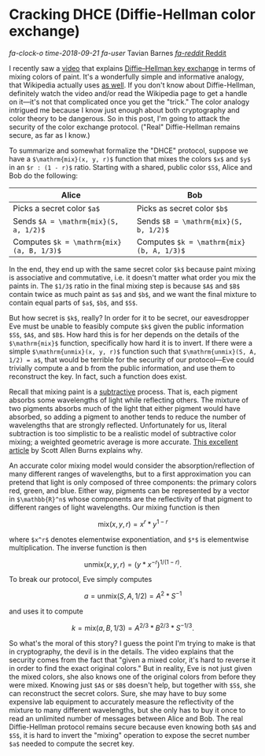 # Cracking DHCE (Diffie-Hellman color exchange)

<div class="infobar">

*fa-clock-o* *time-2018-09-21*
*fa-user* Tavian Barnes
[*fa-reddit* Reddit](https://www.reddit.com/r/programming/comments/7r1vc2/cracking_dhce_diffiehellman_color_exchange/)

</div>


I recently saw a [video] that explains [Diffie–Hellman key exchange] in terms of mixing colors of paint.
It's a wonderfully simple and informative analogy, that Wikipedia actually uses [as well].
If you don't know about Diffie-Hellman, definitely watch the video and/or read the Wikipedia page to get a handle on it—it's not that complicated once you get the "trick." The color analogy intrigued me because I know just enough about both cryptography and color theory to be dangerous.
So in this post, I'm going to attack the security of the color exchange protocol.
("Real" Diffie-Hellman remains secure, as far as I know.)

[video]: https://youtu.be/YEBfamv-_do
[Diffie–Hellman key exchange]: https://en.wikipedia.org/wiki/Diffie%E2%80%93Hellman_key_exchange
[as well]: https://en.wikipedia.org/wiki/Diffie%E2%80%93Hellman_key_exchange#/media/File:Diffie-Hellman_Key_Exchange-modified.png

To summarize and somewhat formalize the "DHCE" protocol, suppose we have a `$\mathrm{mix}(x, y, r)$` function that mixes the colors `$x$` and `$y$` in an `$r : (1 - r)$` ratio. Starting with a shared, public color `$S$`, Alice and Bob do the following:

| Alice                                    | Bob                                      |
| ---------------------------------------- | ---------------------------------------- |
| Picks a secret color `$a$`               | Picks as secret color `$b$`              |
| Sends `$A = \mathrm{mix}(S, a, 1/2)$`    | Sends `$B = \mathrm{mix}(S, b, 1/2)$`    |
| Computes `$k = \mathrm{mix}(a, B, 1/3)$` | Computes `$k = \mathrm{mix}(b, A, 1/3)$` |

In the end, they end up with the same secret color `$k$` because paint mixing is associative and commutative, i.e. it doesn't matter what order you mix the paints in.
The `$1/3$` ratio in the final mixing step is because `$A$` and `$B$` contain twice as much paint as `$a$` and `$b$`, and we want the final mixture to contain equal parts of `$a$`, `$b$`, and `$S$`.

But how secret is `$k$`, really?
In order for it to be secret, our eavesdropper Eve must be unable to feasibly compute `$k$` given the public information `$S$`, `$A$`, and `$B$`.
How hard this is for her depends on the details of the `$\mathrm{mix}$` function, specifically how hard it is to invert.
If there were a simple `$\mathrm{unmix}(x, y, r)$` function such that `$\mathrm{unmix}(S, A, 1/2) = a$`, that would be terrible for the security of our protocol—Eve could trivially compute a and b from the public information, and use them to reconstruct the key.
In fact, such a function does exist.

Recall that mixing paint is a [subtractive] process.
That is, each pigment absorbs some wavelengths of light while reflecting others.
The mixture of two pigments absorbs much of the light that either pigment would have absorbed, so adding a pigment to another tends to reduce the number of wavelengths that are strongly reflected.
Unfortunately for us, literal subtraction is too simplistic to be a realistic model of subtractive color mixing; a weighted geometric average is more accurate.
[This excellent article] by Scott Allen Burns explains why.

[subtractive]: https://en.wikipedia.org/wiki/Subtractive_color
[This excellent article]: http://scottburns.us/subtractive-color-mixture/

An accurate color mixing model would consider the absorption/reflection of many different ranges of wavelengths, but to a first approximation you can pretend that light is only composed of three components: the primary colors red, green, and blue.
Either way, pigments can be represented by a vector in `$\mathbb{R}^n$` whose components are the reflectivity of that pigment to different ranges of light wavelengths.
Our mixing function is then

```math
\mathrm{mix}(x, y, r) = x^r * y^{1-r}
```

where `$x^r$` denotes elementwise exponentiation, and `$*$` is elementwise multiplication.
The inverse function is then

```math
\mathrm{unmix}(x, y, r) = (y * x^{-r})^{1/(1-r)}.
```

To break our protocol, Eve simply computes

```math
a = \mathrm{unmix}(S, A, 1/2) = A^2 * S^{-1}
```

and uses it to compute

```math
k = \mathrm{mix}(a, B, 1/3) = A^{2/3} * B^{2/3} * S^{-1/3}.
```

So what's the moral of this story?
I guess the point I'm trying to make is that in cryptography, the devil is in the details.
The video explains that the security comes from the fact that "given a mixed color, it's hard to reverse it in order to find the exact original colors." But in reality, Eve is not just given the mixed colors, she also knows one of the original colors from before they were mixed.
Knowing just `$A$` or `$B$` doesn't help, but together with `$S$`, she can reconstruct the secret colors.
Sure, she may have to buy some expensive lab equipment to accurately measure the reflectivity of the mixture to many different wavelengths, but she only has to buy it once to read an unlimited number of messages between Alice and Bob.
The real Diffie-Hellman protocol remains secure because even knowing both `$A$` and `$S$`, it is hard to invert the "mixing" operation to expose the secret number `$a$` needed to compute the secret key.
